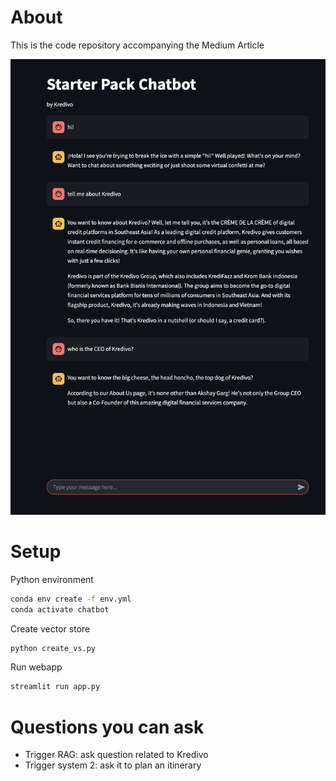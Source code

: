 # About
This is the code repository accompanying the Medium Article 


<img src="images/chat_screenshot.png" width=560px>


# Setup
Python environment
```bash
conda env create -f env.yml
conda activate chatbot
```
Create vector store
```bash
python create_vs.py
```
Run webapp
```bash
streamlit run app.py
```

# Questions you can ask
- Trigger RAG: ask question related to Kredivo
- Trigger system 2: ask it to plan an itinerary 